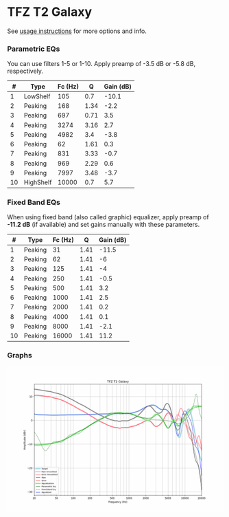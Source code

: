 # TFZ T2 Galaxy
See [usage instructions](https://github.com/jaakkopasanen/AutoEq#usage) for more options and info.

### Parametric EQs
You can use filters 1-5 or 1-10. Apply preamp of -3.5 dB or -5.8 dB, respectively.

|   # | Type      |   Fc (Hz) |    Q |   Gain (dB) |
|-----|-----------|-----------|------|-------------|
|   1 | LowShelf  |       105 | 0.7  |       -10.1 |
|   2 | Peaking   |       168 | 1.34 |        -2.2 |
|   3 | Peaking   |       697 | 0.71 |         3.5 |
|   4 | Peaking   |      3274 | 3.16 |         2.7 |
|   5 | Peaking   |      4982 | 3.4  |        -3.8 |
|   6 | Peaking   |        62 | 1.61 |         0.3 |
|   7 | Peaking   |       831 | 3.33 |        -0.7 |
|   8 | Peaking   |       969 | 2.29 |         0.6 |
|   9 | Peaking   |      7997 | 3.48 |        -3.7 |
|  10 | HighShelf |     10000 | 0.7  |         5.7 |

### Fixed Band EQs
When using fixed band (also called graphic) equalizer, apply preamp of **-11.2 dB** (if available) and set gains manually with these parameters.

|   # | Type    |   Fc (Hz) |    Q |   Gain (dB) |
|-----|---------|-----------|------|-------------|
|   1 | Peaking |        31 | 1.41 |       -11.5 |
|   2 | Peaking |        62 | 1.41 |        -6   |
|   3 | Peaking |       125 | 1.41 |        -4   |
|   4 | Peaking |       250 | 1.41 |        -0.5 |
|   5 | Peaking |       500 | 1.41 |         3.2 |
|   6 | Peaking |      1000 | 1.41 |         2.5 |
|   7 | Peaking |      2000 | 1.41 |         0.2 |
|   8 | Peaking |      4000 | 1.41 |         0.1 |
|   9 | Peaking |      8000 | 1.41 |        -2.1 |
|  10 | Peaking |     16000 | 1.41 |        11.2 |

### Graphs
![](./TFZ%20T2%20Galaxy.png)
